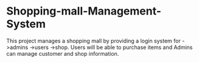 # Shopping-mall-Management-System

This project manages a shopping mall by providing a login 
system for 
  ->admins
  ->users
  ->shop.
Users will be able to purchase items and Admins can manage customer and shop 
information.

